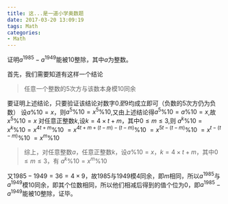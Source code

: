```yaml
---
title: 这...是一道小学奥数题
date: 2017-03-20 13:09:19
tags: Math
categories: 
- Math
---
```

证明$a^{1985}-a^{1949}$能被$10$整除，其中$a$为整数。

<!--more-->

首先，我们需要知道有这样一个结论
> 任意一个整数的$5$次方与该数本身模$10$同余

要证明上述结论，只要验证该结论对数字$0至9$均成立即可（负数的$5$次方仍为负数）
设$a\%10=x$，则$a^5\%10=x^5\%10$,又由上述结论得$a^5\%10=a\%10=x$,故$x^5\%10=x$
对任意正整数$k$,设$k=4\times t+m$，其中$0\leq m\leq3$,则
$a^k\%10=x^k\%10=x^{4t+m}\%10$
$=x^{4t+m+(t-m)-(t-m)}\%10$
$=x^{5t-(t-m)}\%10$
$=x^{t-(t-m)}\%10$
$=x^m\%10$
> 综上，对任意整数$a$，任意正整数$k$，设$a\%10=x$，$k=4\times t+m$，其中$0\leq m\leq3$，有
$a^k\%10=x^m\%10$

又$1985-1949=36=4\times9$，故$1985$与$1949$模$4$同余，即$m$相同，所以$a^{1985}$与$a^{1949}$模$10$同余，即其个位数相同，所以他们相减后得到的值个位为$0$，即$a^{1985}-a^{1949}$能被$10$整除，证毕。



